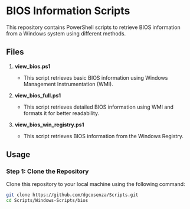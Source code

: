 # BIOS Information Scripts

This repository contains PowerShell scripts to retrieve BIOS information from a Windows system using different methods.

## Files

1. **view_bios.ps1**
    - This script retrieves basic BIOS information using Windows Management Instrumentation (WMI).

2. **view_bios_full.ps1**
    - This script retrieves detailed BIOS information using WMI and formats it for better readability.

3. **view_bios_win_registry.ps1**
    - This script retrieves BIOS information from the Windows Registry.

## Usage

### Step 1: Clone the Repository

Clone this repository to your local machine using the following command:

```bash
git clone https://github.com/dgcosenza/Scripts.git
cd Scripts/Windows-Scripts/bios
